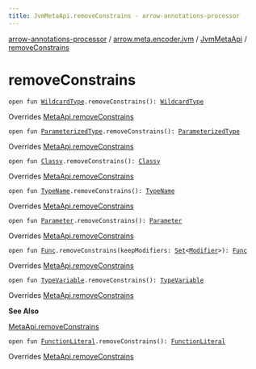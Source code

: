 ```yaml
---
title: JvmMetaApi.removeConstrains - arrow-annotations-processor
---
```


[arrow-annotations-processor](../../index.html) / [arrow.meta.encoder.jvm](../index.html) / [JvmMetaApi](index.html) / [removeConstrains](./remove-constrains.html)

# removeConstrains

`open fun `[`WildcardType`](../../arrow.meta.ast/-type-name/-wildcard-type/index.html)`.removeConstrains(): `[`WildcardType`](../../arrow.meta.ast/-type-name/-wildcard-type/index.html)

Overrides [MetaApi.removeConstrains](../../arrow.meta.encoder/-meta-api/remove-constrains.html)


`open fun `[`ParameterizedType`](../../arrow.meta.ast/-type-name/-parameterized-type/index.html)`.removeConstrains(): `[`ParameterizedType`](../../arrow.meta.ast/-type-name/-parameterized-type/index.html)

Overrides [MetaApi.removeConstrains](../../arrow.meta.encoder/-meta-api/remove-constrains.html)


`open fun `[`Classy`](../../arrow.meta.ast/-type-name/-classy/index.html)`.removeConstrains(): `[`Classy`](../../arrow.meta.ast/-type-name/-classy/index.html)

Overrides [MetaApi.removeConstrains](../../arrow.meta.encoder/-meta-api/remove-constrains.html)


`open fun `[`TypeName`](../../arrow.meta.ast/-type-name/index.html)`.removeConstrains(): `[`TypeName`](../../arrow.meta.ast/-type-name/index.html)

Overrides [MetaApi.removeConstrains](../../arrow.meta.encoder/-meta-api/remove-constrains.html)


`open fun `[`Parameter`](../../arrow.meta.ast/-parameter/index.html)`.removeConstrains(): `[`Parameter`](../../arrow.meta.ast/-parameter/index.html)

Overrides [MetaApi.removeConstrains](../../arrow.meta.encoder/-meta-api/remove-constrains.html)


`open fun `[`Func`](../../arrow.meta.ast/-func/index.html)`.removeConstrains(keepModifiers: `[`Set`](https://kotlinlang.org/api/latest/jvm/stdlib/kotlin.collections/-set/index.html)`<`[`Modifier`](../../arrow.meta.ast/-modifier/index.html)`>): `[`Func`](../../arrow.meta.ast/-func/index.html)

Overrides [MetaApi.removeConstrains](../../arrow.meta.encoder/-meta-api/remove-constrains.html)


`open fun `[`TypeVariable`](../../arrow.meta.ast/-type-name/-type-variable/index.html)`.removeConstrains(): `[`TypeVariable`](../../arrow.meta.ast/-type-name/-type-variable/index.html)

Overrides [MetaApi.removeConstrains](../../arrow.meta.encoder/-meta-api/remove-constrains.html)

**See Also**

[MetaApi.removeConstrains](../../arrow.meta.encoder/-meta-api/remove-constrains.html)

`open fun `[`FunctionLiteral`](../../arrow.meta.ast/-type-name/-function-literal/index.html)`.removeConstrains(): `[`FunctionLiteral`](../../arrow.meta.ast/-type-name/-function-literal/index.html)

Overrides [MetaApi.removeConstrains](../../arrow.meta.encoder/-meta-api/remove-constrains.html)

